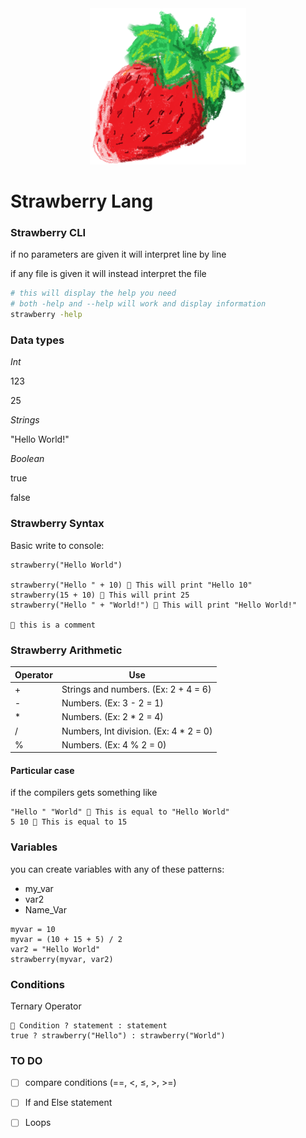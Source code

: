 
<div align="center">
<img width="250px" height="250px" src=".github/StrawberryLang.png" alt="Strawberry IMG" title="Strawberry Lang" />
</div>

# Strawberry Lang

### Strawberry CLI

if no parameters are given it will interpret line by line

if any file is given it will instead interpret the file

```bash
# this will display the help you need
# both -help and --help will work and display information
strawberry -help
```

### Data types

*Int*

123

25

*Strings*

"Hello World!"

*Boolean*

true

false

### Strawberry Syntax

Basic write to console:

```strawberry
strawberry("Hello World")

strawberry("Hello " + 10) 🍓 This will print "Hello 10"
strawberry(15 + 10) 🍓 This will print 25 
strawberry("Hello " + "World!") 🍓 This will print "Hello World!"

🍓 this is a comment
```

### Strawberry Arithmetic

| Operator  | Use   |
|-------------- | -------------- |
| +    | Strings and numbers. (Ex: 2 + 4 = 6)     |
| -    | Numbers. (Ex: 3 - 2 = 1)     |
| *    | Numbers. (Ex: 2 * 2 = 4)     |
| /    | Numbers, Int division. (Ex: 4 * 2 = 0)     |
| %    | Numbers. (Ex: 4 % 2 = 0)     |

#### Particular case
  
if the compilers gets something like
```strawberry
"Hello " "World" 🍓 This is equal to "Hello World"
5 10 🍓 This is equal to 15
```

### Variables

you can create variables with any of these patterns:

- my_var
- var2
- Name_Var

```strawberry
myvar = 10
myvar = (10 + 15 + 5) / 2
var2 = "Hello World"
strawberry(myvar, var2)
```

### Conditions

Ternary Operator

```strawberry
🍓 Condition ? statement : statement
true ? strawberry("Hello") : strawberry("World")
```

### TO DO

- [ ] compare conditions (==, <, ≤, >, >=)
- [ ] If and Else statement
- [ ] Loops

